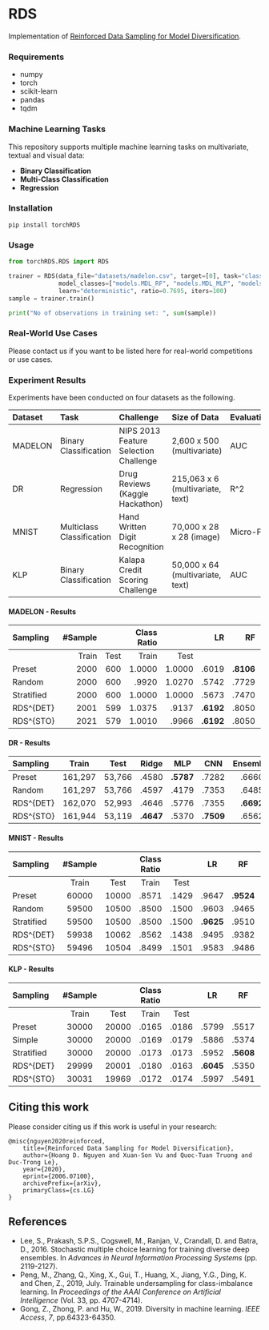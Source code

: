 # RDS

Implementation of [Reinforced Data Sampling for Model Diversification](https://arxiv.org/pdf/2006.07100).

### Requirements

- numpy
- torch
- scikit-learn
- pandas
- tqdm

### Machine Learning Tasks

This repository supports multiple machine learning tasks on multivariate, textual and visual data:

- **Binary Classification**
- **Multi-Class Classification**
- **Regression**

### Installation

```
pip install torchRDS
```

### Usage

```python
from torchRDS.RDS import RDS

trainer = RDS(data_file="datasets/madelon.csv", target=[0], task="classification", measure="auc", 
              model_classes=["models.MDL_RF", "models.MDL_MLP", "models.MDL_LR"], 
              learn="deterministic", ratio=0.7695, iters=100)
sample = trainer.train()

print("No of observations in training set: ", sum(sample))
```

### Real-World Use Cases

Please contact us if you want to be listed here for real-world competitions or use cases.

### Experiment Results

Experiments have been conducted on four datasets as the following.

| Dataset | Task                      | Challenge                             | Size of Data                     | Evaluation | Year |
| :------ | :------------------------ | :------------------------------------ | :------------------------------- | :--------- | ---: |
| MADELON | Binary Classification     | NIPS 2013 Feature Selection Challenge | 2,600 x 500 (multivariate)       | AUC        | 2003 |
| DR      | Regression                | Drug Reviews (Kaggle Hackathon)       | 215,063 x 6 (multivariate, text) | R^2        | 2018 |
| MNIST   | Multiclass Classification | Hand Written Digit Recognition        | 70,000 x 28 x 28 (image)         | Micro-F1   | 1998 |
| KLP     | Binary Classification     | Kalapa Credit Scoring Challenge       | 50,000 x 64 (multivariate, text) | AUC        | 2020 |

#### MADELON - Results

| Sampling   | \#Sample |      | Class Ratio |         |        LR |        RF |       MLP | Ensemble  |  Public   |
| :--------- | -------: | ---: | ----------: | ------: | --------: | --------: | --------: | :-------: | :-------: |
|            |    Train | Test |       Train |    Test |           |           |           |           |           |
| Preset     |     2000 |  600 |     1\.0000 | 1\.0000 |     .6019 | **.8106** |     .5590 |   .6783   |   .9063   |
| Random     |     2000 |  600 |       .9920 | 1\.0270 |     .5742 |     .7729 |     .5774 |   .6453   |   .9002   |
| Stratified |     2000 |  600 |     1\.0000 | 1\.0000 |     .5673 |     .7470 |     .6153 |   .6360   |   .8828   |
| RDS^{DET}  |     2001 |  599 |     1\.0375 |   .9137 | **.6192** |     .8050 | **.6228** | **.6973** |   .8915   |
| RDS^{STO}  |     2021 |  579 |     1\.0010 |   .9966 | **.6192** |     .8050 |     .6050 |   .6947   | **.9106** |

#### DR - Results

| Sampling  |  Train  |  Test  |   Ridge   |    MLP    |    CNN    | Ensemble  |  Public   |
| :-------- | :-----: | :----: | :-------: | :-------: | :-------: | :-------: | :-------: |
| Preset    | 161,297 | 53,766 |   .4580   | **.5787** |   .7282   |   .6660   |   .7637   |
| Random    | 161,297 | 53,766 |   .4597   |   .4179   |   .7353   |   .6485   |   .7503   |
| RDS^{DET} | 162,070 | 52,993 |   .4646   |   .5776   |   .7355   | **.6692** | **.7649** |
| RDS^{STO} | 161,944 | 53,119 | **.4647** |   .5370   | **.7509** |   .6562   |   .7600   |

#### MNIST - Results

| Sampling   | \#Sample |       | Class Ratio |       |    LR     |    RF     |    CNN    | Ensemble  |  Public   |
| :--------- | :------: | :---: | :---------: | :---: | :-------: | :-------: | :-------: | :-------: | :-------: |
|            |  Train   | Test  |    Train    | Test  |           |           |           |           |           |
| Preset     |  60000   | 10000 |    .8571    | .1429 |   .9647   | **.9524** |   .9824   |   .9819   |   .9917   |
| Random     |  59500   | 10500 |    .8500    | .1500 |   .9603   |   .9465   |   .9779   |   .9768   |   .9914   |
| Stratified |  59500   | 10500 |    .8500    | .1500 | **.9625** |   .9510   |   .9795   |   .9792   |   .9901   |
| RDS^{DET}  |  59938   | 10062 |    .8562    | .1438 |   .9495   |   .9382   |   .9757   |   .9769   |   .9927   |
| RDS^{STO}  |  59496   | 10504 |    .8499    | .1501 |   .9583   |   .9486   | **.9851** | **.9830** | **.9931** |

#### KLP - Results

| Sampling   | \#Sample |       | Class Ratio |       |    LR     |    RF     |    MLP    | Ensemble  |  Public   |
| :--------- | :------: | :---: | :---------: | :---: | :-------: | :-------: | :-------: | :-------: | :-------: |
|            |  Train   | Test  |    Train    | Test  |           |           |           |           |           |
| Preset     |  30000   | 20000 |    .0165    | .0186 |   .5799   |   .5517   |   .5635   |   .5723   |   .5953   |
| Simple     |  30000   | 20000 |    .0169    | .0179 |   .5886   |   .5374   |   .5914   |   .5856   |   .6042   |
| Stratified |  30000   | 20000 |    .0173    | .0173 |   .5952   | **.5608** |   .5780   |   .5983   |   .6014   |
| RDS^{DET}  |  29999   | 20001 |    .0180    | .0163 | **.6045** |   .5350   |   .5802   |   .6057   |   .5362   |
| RDS^{STO}  |  30031   | 19969 |    .0172    | .0174 |   .5997   |   .5491   | **.6354** | **.6072** | **.6096** |

## Citing this work

Please consider citing us if this work is useful in your research:

```
@misc{nguyen2020reinforced,
    title={Reinforced Data Sampling for Model Diversification},
    author={Hoang D. Nguyen and Xuan-Son Vu and Quoc-Tuan Truong and Duc-Trong Le},
    year={2020},
    eprint={2006.07100},
    archivePrefix={arXiv},
    primaryClass={cs.LG}
}
```

## References

- Lee, S., Prakash, S.P.S., Cogswell, M., Ranjan, V., Crandall, D. and Batra, D., 2016. Stochastic multiple choice learning for training diverse deep ensembles. In *Advances in Neural Information Processing Systems* (pp. 2119-2127).
- Peng, M., Zhang, Q., Xing, X., Gui, T., Huang, X., Jiang, Y.G., Ding, K. and Chen, Z., 2019, July. Trainable undersampling for class-imbalance learning. In *Proceedings of the AAAI Conference on Artificial Intelligence* (Vol. 33, pp. 4707-4714).
- Gong, Z., Zhong, P. and Hu, W., 2019. Diversity in machine learning. *IEEE Access*, *7*, pp.64323-64350.

